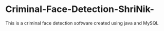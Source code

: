# Criminal-Face-Detection-ShriNik-
This is a criminal face detection software created using java and MySQL
